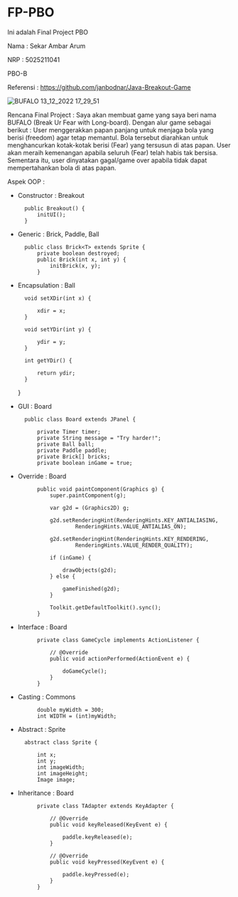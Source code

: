 # FP-PBO
Ini adalah Final Project PBO


Nama : Sekar Ambar Arum

NRP : 5025211041

PBO-B

Referensi : https://github.com/janbodnar/Java-Breakout-Game

![BUFALO 13_12_2022 17_29_51](https://user-images.githubusercontent.com/90591077/207294165-3b6f95a0-649c-48bb-9ca6-b79552e863f5.png)



Rencana Final Project : Saya akan membuat game yang saya beri nama BUFALO (Break Ur Fear with Long-board). Dengan alur game sebagai berikut : User menggerakkan papan panjang untuk menjaga bola yang berisi (freedom) agar tetap memantul. Bola tersebut diarahkan untuk menghancurkan kotak-kotak berisi (Fear) yang tersusun di atas papan.  User akan meraih kemenangan apabila seluruh (Fear) telah habis tak bersisa. Sementara itu, user dinyatakan gagal/game over apabila tidak dapat mempertahankan bola di atas papan.

Aspek OOP : 
- Constructor : Breakout

        public Breakout() {       
            initUI();
        }
    
- Generic : Brick, Paddle, Ball

        public class Brick<T> extends Sprite {
            private boolean destroyed;  
            public Brick(int x, int y) {   
                initBrick(x, y);
            }
    
- Encapsulation : Ball
    
        void setXDir(int x) {

            xdir = x;
        }

        void setYDir(int y) {

            ydir = y;
        }

        int getYDir() {

            return ydir;
        }
    }
    
- GUI : Board

        public class Board extends JPanel {

            private Timer timer;
            private String message = "Try harder!";
            private Ball ball;
            private Paddle paddle;
            private Brick[] bricks;
            private boolean inGame = true;

- Override : Board

            public void paintComponent(Graphics g) {
                super.paintComponent(g);

                var g2d = (Graphics2D) g;

                g2d.setRenderingHint(RenderingHints.KEY_ANTIALIASING,
                        RenderingHints.VALUE_ANTIALIAS_ON);

                g2d.setRenderingHint(RenderingHints.KEY_RENDERING,
                        RenderingHints.VALUE_RENDER_QUALITY);

                if (inGame) {

                    drawObjects(g2d);
                } else {

                    gameFinished(g2d);
                }

                Toolkit.getDefaultToolkit().sync();
            }

- Interface : Board

            private class GameCycle implements ActionListener {

                // @Override
                public void actionPerformed(ActionEvent e) {

                    doGameCycle();
                }
            }

- Casting : Commons

            double myWidth = 300;
            int WIDTH = (int)myWidth;

- Abstract : Sprite

        abstract class Sprite {

            int x;
            int y;
            int imageWidth;
            int imageHeight;
            Image image;

- Inheritance : Board

            private class TAdapter extends KeyAdapter {

                // @Override
                public void keyReleased(KeyEvent e) {

                    paddle.keyReleased(e);
                }

                // @Override
                public void keyPressed(KeyEvent e) {

                    paddle.keyPressed(e);
                }
            }
